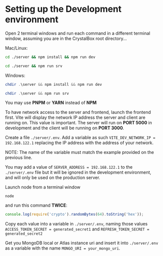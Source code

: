 # Setting up the Development environment

Open 2 terminal windows and run each command in a different terminal window,
assuming you are in the CrystalBox root directory...

Mac/Linux:

```bash
cd ./server && npm install && npm run dev

cd ./server && npm run srv
```

Windows:

```powershell
chdir .\server && npm install && npm run dev

chdir .\server && npm run srv
```

You may use **PNPM** or **YARN** instead of **NPM**

To have network access to the server and frontend, launch the frontend first.
Vite will display the network IP address the server and client are running on. This value is important.
The server will run on **PORT 5000** in development and the client will be running on **PORT 3000**.

Create a file `./server/.env`.
Add a variable as such `VITE_DEV_NETWORK_IP = 192.168.122.1` replacing the IP address with the address of your network.

NOTE: The name of the variable must match the example provided on the previous line.

You may add a value of `SERVER_ADDRESS = 192.168.122.1` to the `./server/.env` file but it will be ignored in the development environment, and will only be used on the production server.

Launch node from a terminal window

```
node
```

and run this command **TWICE**:

```javascript
console.log(require('crypto').randomBytes(64).toString('hex'));
```

Copy each value into a variable in `./server/.env`, naming those values
`ACCESS_TOKEN_SECRET = generated_secret1` and `REFRESH_TOKEN_SECRET = generated_secret2`

Get you MongoDB local or Atlas instance uri and insert it into `./server/.env` as a variable with the name `MONGO_URI = your_mongo_uri`.
